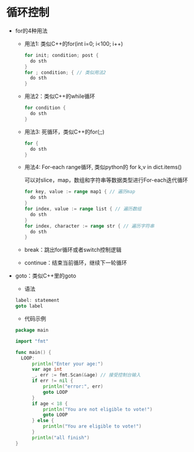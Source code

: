 # 循环控制

* for的4种用法

  * 用法1: 类似C++的for(int i=0; i<100; i++)

    ```go
    for init; condition; post {
      do sth
    }
    for ; condition; { // 类似用法2
      do sth
    }
    ```

  * 用法2：类似C++的while循环

    ```go
    for condition {
      do sth
    }
    ```

  * 用法3: 死循环，类似C++的for(;;)

    ```go
    for {
      do sth
    }
    ```

  * 用法4: For-each range循环, 类似python的 for k,v in dict.items()

    可以对slice，map，数组和字符串等数据类型进行For-each迭代循环

    ```go
    for key, value := range map1 { // 遍历map
      do sth
    }
    for index, value := range list { // 遍历数组
      do sth
    }
    for index, character := range str { // 遍历字符串
      do sth
    }
    ```

  * break：跳出for循环或者switch控制逻辑

  * continue：结束当前循环，继续下一轮循环

* goto：类似C++里的goto

  * 语法

  ```go
  label: statement
  goto label
  ```

  * 代码示例

  ```go
  package main
  
  import "fmt"
  
  func main() {
  	LOOP: 
  		println("Enter your age:")
  		var age int
  		_, err := fmt.Scan(&age) // 接受控制台输入
  		if err != nil {
  			println("error:", err)
  			goto LOOP
  		}
  		if age < 18 {
  			println("You are not eligible to vote!")
  			goto LOOP
  		} else {
  			println("You are eligible to vote!")
  		}
  		println("all finish")
  }
  ```

  

